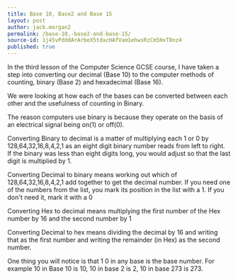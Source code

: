 ```yaml
---
title: Base 10, Base2 and Base 15
layout: post
author: jack.morgan2
permalink: /base-10,-base2-and-base-15/
source-id: 1j45vPdddArArbeX5tdacHAfVam1ehwsRzCm5HxT8nz4
published: true
---
```

In the third lesson of the Computer Science GCSE course, I have taken a step into converting our decimal (Base 10) to the computer methods of counting, binary (Base 2) and hexadecimal (Base 16).

We were looking at how each of the bases can be converted between each other and the usefulness of counting in Binary.

The reason computers use binary is because they operate on the basis of an electrical signal being on(1) or off(0).

Converting Binary to decimal is a matter of multiplying each 1 or 0 by 128,64,32,16,8,4,2,1 as an eight digit binary number reads from left to right. If the binary was less than eight digits long, you would adjust so that the last digit is multiplied by 1.

Converting Decimal to binary means working out which of 128,64,32,16,8,4,2,1 add together to get the decimal number. If you need one of the numbers from the list, you mark its position in the list with a 1. If you don't need it, mark it with a 0

Converting Hex to decimal means multiplying the first number of the Hex number by 16 and the second number by 1

Converting Decimal to hex means dividing the decimal by 16 and writing that as the first number and writing the remainder (in Hex) as the second number.

One thing you will notice is that 1 0 in any base is the base number. For example 10 in Base 10 is 10, 10 in base 2 is 2, 10 in base 273 is 273.

